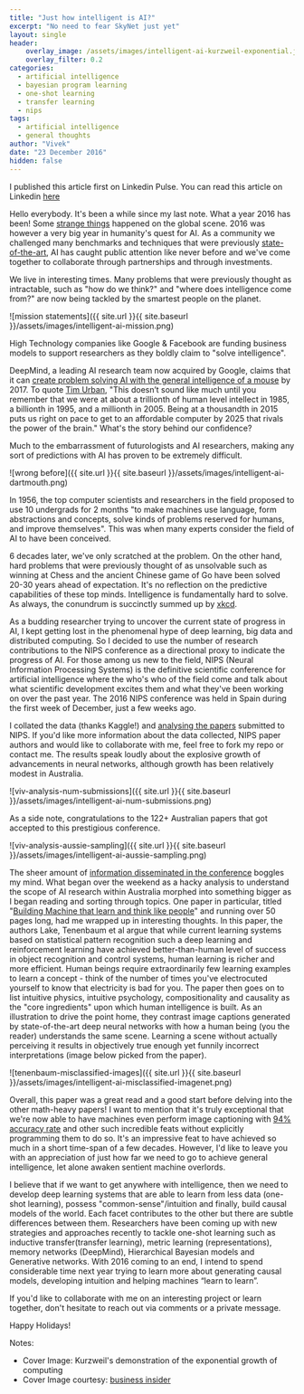 ```yaml
---
title: "Just how intelligent is AI?"
excerpt: "No need to fear SkyNet just yet"
layout: single
header:
    overlay_image: /assets/images/intelligent-ai-kurzweil-exponential.jpg
    overlay_filter: 0.2
categories:
  - artificial intelligence
  - bayesian program learning
  - one-shot learning
  - transfer learning
  - nips
tags:
  - artificial intelligence
  - general thoughts
author: "Vivek"
date: "23 December 2016"
hidden: false
---
```


I published this article first on Linkedin Pulse. You can read this  article on Linkedin [here](https://www.linkedin.com/pulse/just-how-intelligent-ai-vivek-bharadwaj/)

Hello everybody. It's been a while since my last note. What a year 2016 has been! Some [strange things](http://www.thelocal.de/20161114/how-german-media-depicts-trumps-victory) happened on the global scene. 2016 was however a very big year in humanity's quest for AI. As a community we challenged many benchmarks and techniques that were previously [state-of-the-art](http://www.theverge.com/2016/3/9/11185030/google-deepmind-alphago-go-artificial-intelligence-impact), AI has caught public attention like never before and we've come together to collaborate through partnerships and through investments.

We live in interesting times. Many problems that were previously thought as intractable, such as "how do we think?" and "where does intelligence come from?" are now being tackled by the smartest people on the planet.

![mission statements]({{ site.url }}{{ site.baseurl }}/assets/images/intelligent-ai-mission.png)

High Technology companies like Google & Facebook are funding business models to support researchers as they boldly claim to "solve intelligence".

DeepMind, a leading AI research team now acquired by Google, claims that it can [create problem solving AI with the general intelligence of a mouse](http://lesswrong.com/lw/nus/deepmind_plans_for_ratlevel_ai/) by 2017. To quote [Tim Urban](http://waitbutwhy.com/2015/01/artificial-intelligence-revolution-1.html), "This doesn’t sound like much until you remember that we were at about a trillionth of human level intellect in 1985, a billionth in 1995, and a millionth in 2005. Being at a thousandth in 2015 puts us right on pace to get to an affordable computer by 2025 that rivals the power of the brain." What's the story behind our confidence?

Much to the embarrassment of futurologists and AI researchers, making any sort of predictions with AI has proven to be extremely difficult.

![wrong before]({{ site.url }}{{ site.baseurl }}/assets/images/intelligent-ai-dartmouth.png)

In 1956, the top computer scientists and researchers in the field proposed to use 10 undergrads for 2 months "to make machines use language, form abstractions and concepts, solve kinds of problems reserved for humans, and improve themselves". This was when many experts consider the field of AI to have been conceived.

6 decades later, we've only scratched at the problem. On the other hand, hard problems that were previously thought of as unsolvable such as winning at Chess and the ancient Chinese game of Go have been solved 20-30 years ahead of expectation. It's no reflection on the predictive capabilities of these top minds. Intelligence is fundamentally hard to solve. As always, the conundrum is succinctly summed up by [xkcd](http://xkcd.com/1425/).

As a budding researcher trying to uncover the current state of progress in AI, I kept getting lost in the phenomenal hype of deep learning, big data and distributed computing. So I decided to use the number of research contributions to the NIPS conference as a directional proxy to indicate the progress of AI. For those among us new to the field, NIPS (Neural Information Processing Systems) is the definitive scientific conference for artificial intelligence where the who's who of the field come and talk about what scientific development excites them and what they've been working on over the past year. The 2016 NIPS conference was held in Spain during the first week of December, just a few weeks ago.

I collated the data (thanks Kaggle!) and [analysing the papers](http://github.com/vivekbharadwaj/nips_papers_analysis) submitted to NIPS. If you'd like more information about the data collected, NIPS paper authors and would like to collaborate with me, feel free to fork my repo or contact me. The results speak loudly about the explosive growth of advancements in neural networks, although growth has been relatively modest in Australia.

![viv-analysis-num-submissions]({{ site.url }}{{ site.baseurl }}/assets/images/intelligent-ai-num-submissions.png)

As a side note, congratulations to the 122+ Australian papers that got accepted to this prestigious conference.

![viv-analysis-aussie-sampling]({{ site.url }}{{ site.baseurl }}/assets/images/intelligent-ai-aussie-sampling.png)

The sheer amount of [information disseminated in the conference](http://nips.cc/Conferences/2016/SpotlightVideos) boggles my mind. What began over the weekend as a hacky analysis to understand the scope of AI research within Australia morphed into something bigger as I began reading and sorting through topics. One paper in particular, titled "[Building Machine that learn and think like people](http://arxiv.org/abs/1604.00289)" and running over 50 pages long, had me wrapped up in interesting thoughts. In this paper, the authors Lake, Tenenbaum et al argue that while current learning systems based on statistical pattern recognition such a deep learning and reinforcement learning have achieved better-than-human level of success in object recognition and control systems, human learning is richer and more efficient. Human beings require extraordinarily few learning examples to learn a concept - think of the number of times you've electrocuted yourself to know that electricity is bad for you. The paper then goes on to list intuitive physics, intuitive psychology, compositionality and causality as the "core ingredients" upon which human intelligence is built. As an illustration to drive the point home, they contrast image captions generated by state-of-the-art deep neural networks with how a human being (you the reader) understands the same scene. Learning a scene without actually perceiving it results in objectively true enough yet funnily incorrect interpretations (image below picked from the paper).

![tenenbaum-misclassified-images]({{ site.url }}{{ site.baseurl }}/assets/images/intelligent-ai-misclassified-imagenet.png)

Overall, this paper was a great read and a good start before delving into the other math-heavy papers! I want to mention that it's truly exceptional that we're now able to have machines even perform image captioning with [94% accuracy rate](http://www.techtimes.com/articles/179240/20160924/google-image-captioning-artificial-intelligence-system-has-94-percent-accuracy.htm) and other such incredible feats without explicitly programming them to do so. It's an impressive feat to have achieved so much in a short time-span of a few decades. However, I'd like to leave you with an appreciation of just how far we need to go to achieve general intelligence, let alone awaken sentient machine overlords.

I believe that if we want to get anywhere with intelligence, then we need to develop deep learning systems that are able to learn from less data (one-shot learning), possess "common-sense"/intuition and finally, build causal models of the world. Each facet contributes to the other but there are subtle differences between them. Researchers have been coming up with new strategies and approaches recently to tackle one-shot learning such as inductive transfer(transfer learning), metric learning (representations), memory networks (DeepMind), Hierarchical Bayesian models and Generative networks. With 2016 coming to an end, I intend to spend considerable time next year trying to learn more about generating causal models, developing intuition and helping machines “learn to learn”.

If you'd like to collaborate with me on an interesting project or learn together, don't hesitate to reach out via comments or a private message.

Happy Holidays!

Notes: <br>
- Cover Image: Kurzweil's demonstration of the exponential growth of computing <br>
- Cover Image courtesy: [business insider](https://amp.businessinsider.com/images/5564fd84eab8ea433ec13811-960-720.jpg) <br>